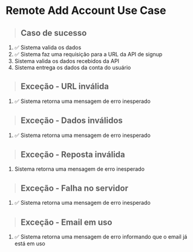 # Remote Add Account Use Case

> ## Caso de sucesso
1. ✅ Sistema valida os dados
2. ✅ Sistema faz uma requisição para a URL da API de signup
3. Sistema valida os dados recebidos da API
4. Sistema entrega os dados da conta do usuário

> ## Exceção - URL inválida
1. ✅ Sistema retorna uma mensagem de erro inesperado

> ## Exceção - Dados inválidos
1. ✅ Sistema retorna uma mensagem de erro inesperado

> ## Exceção - Reposta inválida
1. Sistema retorna uma mensagem de erro inesperado

> ## Exceção - Falha no servidor
1. ✅ Sistema retorna uma mensagem de erro inesperado

> ## Exceção - Email em uso
1. ✅ Sistema retorna uma mensagem de erro informando que o email já está em uso